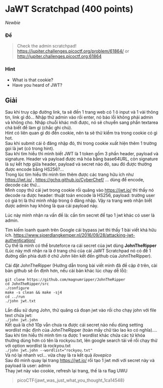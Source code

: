 # JaWT Scratchpad (400 points)
*Newbie*

### Đề 
> Check the admin scratchpad! https://jupiter.challenges.picoctf.org/problem/61864/ or http://jupiter.challenges.picoctf.org:61864
### Hint
- What is that cookie?
- Have you heard of JWT?

## Giải
Sau khi truy cập đường link, ta sẽ đến 1 trang web có 1 ô input và 1 vài thông tin, link gì đó...
Nhập thử admin vào rồi enter, nó báo lỗi không phải admin và không cho. Nhập chuỗi khác mới được, nó sẽ chuyển sang phần textarea chả biết để làm gì (chắc ghi chú).   
Hint có liên quan gì đó đến cookie, nên ta sẽ thử kiểm tra trong cookie có gì hot.      
Sau khi submit cái ô đăng nhập đó, thì trong cookie xuất hiện thêm 1 trường gọi là jwt (có trong hint).     
Sau khi tìm hiểu thì mình biết JWT là 1 token gồm 3 phần header, payload và signature. Header và payload được mã hóa bằng base64URL, còn signature là sự kết hợp giữa header, payload và secret nào đó, sau đó được thường được encode bằng HS256?...     
Trong lúc tìm hiểu thì mình tìm thêm được các trang hữu ích như https://jwt.io/ , https://gchq.github.io/CyberChef/ ... dùng để encode, decode các thứ...   
Mình copy thử cái jwt trong cookie rồi quăng vào https://jwt.io/ thì thấy nó decode ra được header: thuật toán encode là HS256, payload: trường user có giá trị là thứ mình nhập trong ô đăng nhập. Vậy ra trang web nhận biết được admin hay không là qua cái payload này.

Lúc này mình nhận ra vấn đề là: cần tìm secret để tạo 1 jwt khác có user là admin.

Tìm kiếm loanh quanh trên Google cái bypass jwt thì thấy 1 bài viết khá hữu ích. https://www.sjoerdlangkemper.nl/2016/09/28/attacking-jwt-authentication/       
Cụ thể là mình có thể bruteforce ra cái secret của jwt dùng **JohnTheRipper** (Lúc này mới nhận ra là ở trang chủ của cái JaWT Scratchpad nó có để 1 đường dẫn phía dưới ở chữ *John* liên kết đến github của JohnTheRipper).

Cài đặt JohnTheRipper (Hướng dẫn trong bài viết mình đã đề cập ở trên, cài bản github sẽ ổn định hơn, nếu cài bản khác lúc chạy dễ lỗi):
```
git clone https://github.com/magnumripper/JohnTheRipper
cd JohnTheRipper/src
./configure
make -s clean && make -sj4
cd ../run
./john jwt.txt
```

Lần đầu sử dụng John, thử quăng cả đoạn jwt vào rồi cho chạy john với file text chứa jwt:  
`./john jwt.john`     
Kết quả là chờ 10p vẫn chưa ra được cái secret nào nếu dùng setting wordlist mặc định của JohnTheRipper (toàn mấy chữ tào lao ko có nghĩa)....      
Sau khi tìm hiểu thì mình tìm ra được 1 wordlist khác chứa các từ khóa thường dùng hơn có tên là rockyou.txt, lên google search tải về rồi chạy thử với option wordlist là rockyou.txt            
`./john jwt.john --wordlist="rockyou.txt"`      
Và nó lại nhanh vcl... vừa chạy là ra kết quả *ilovepico*   
Sau đó mình quay lại trang https://jwt.io/ rồi tạo 1 jwt mới với secret này và payload là user: admin       
Thay jwt này vào cookie, refresh lại trang, thế là ra flag UWU
> picoCTF{jawt_was_just_what_you_thought_1ca14548}
